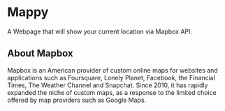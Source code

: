 # Mappy

A Webpage that will show your current location via Mapbox API.

## About Mapbox

Mapbox is an American provider of custom online maps for websites and applications such as Foursquare, Lonely Planet, Facebook, the Financial Times, The Weather Channel and Snapchat. Since 2010, it has rapidly expanded the niche of custom maps, as a response to the limited choice offered by map providers such as Google Maps.
